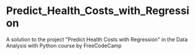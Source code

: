 # Predict_Health_Costs_with_Regression
A solution to the project "Predict Health Costs with Regression" in the Data Analysis with Python course by FreeCodeCamp
